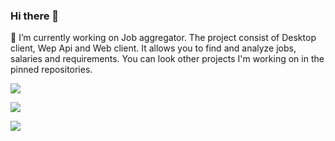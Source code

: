 ### Hi there 👋
🔭 I’m currently working on Job aggregator. The project consist of Desktop client, Wep Api and Web client. It allows you to find and analyze jobs, salaries and requirements.
You can look other projects I'm working on in the pinned repositories.

![](https://github-profile-summary-cards.vercel.app/api/cards/profile-details?username=AlexRajvandary&theme=solarized_dark)

![](https://github-profile-summary-cards.vercel.app/api/cards/stats?username=AlexRajvandary&theme=solarized_dark)

![](https://github-profile-summary-cards.vercel.app/api/cards/repos-per-language?username=AlexRajvandary&theme=solarized_dark)

<!--
**AlexRajvandary/AlexRajvandary** is a ✨ _special_ ✨ repository because its `README.md` (this file) appears on your GitHub profile.

Here are some ideas to get you started:

- 🔭 I’m currently working on ...
- 🌱 I’m currently learning ...
- 👯 I’m looking to collaborate on ...
- 🤔 I’m looking for help with ...
- 💬 Ask me about ...
- 📫 How to reach me: ...
- 😄 Pronouns: ...
- ⚡ Fun fact: ...
-->
